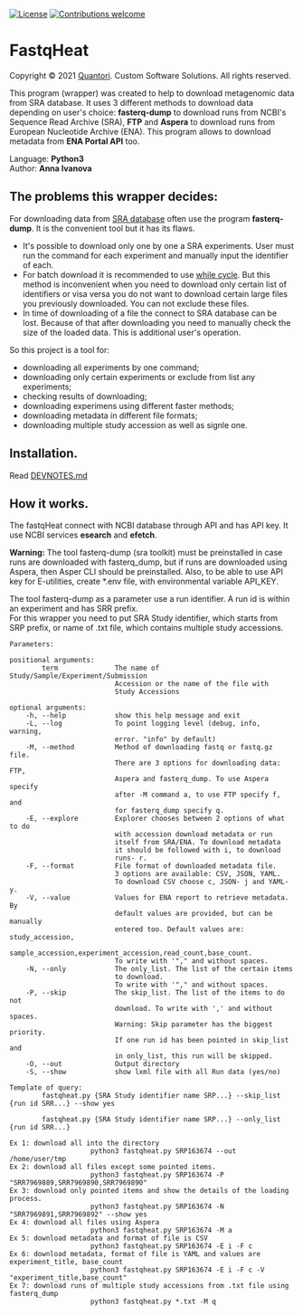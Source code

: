 [![License](https://img.shields.io/badge/License-Apache%202.0-blue.svg)](https://opensource.org/licenses/Apache-2.0)
[![Contributions welcome](https://img.shields.io/badge/contributions-welcome-orange.svg)](https://github.com/quantori/FastqHeat/blob/master/CODE_OF_CONDUCT.md)

# FastqHeat

Copyright © 2021 [Quantori](https://www.quantori.com/). Custom Software Solutions. All rights reserved.

This program (wrapper) was created to help to download metagenomic data from SRA database.
It uses 3 different methods to download data depending on user's choice: **fasterq-dump** to download runs from NCBI's Sequence Read Archive (SRA), **FTP** and **Aspera** to download runs from European Nucleotide Archive (ENA).
This program allows to download metadata from **ENA Portal API** too.

Language: **Python3**  
Author: **Anna Ivanova**  

## The problems this wrapper decides:

For downloading data from [SRA database](https://www.ncbi.nlm.nih.gov/sra/) often use the program **fasterq-dump**. It is the convenient tool but it has its flaws.  

 - It's possible to download only one by one a SRA experiments. User must run the command for each experiment and manually input the identifier of each.
 - For batch download it is recommended to use [while cycle](https://bioinformaticsworkbook.org/dataAcquisition/fileTransfer/sra.html). But this method is inconvenient when you need to download only certain list of identifiers or visa versa you do not want to download certain large files you previously downloaded. You can not exclude these files.  
 - In time of downloading of a file the connect to SRA database can be lost. Because of that after downloading you need to manually check the size of the loaded data. This is additional user's operation.  

So this project is a tool for:

 - downloading all experiments by one command;
 - downloading only certain experiments or exclude from list any experiments;
 - checking results of downloading;
 - downloading experimens using different faster methods;
 - downloading metadata in different file formats;
 - downloading multiple study accession as well as signle one.

## Installation.
Read [DEVNOTES.md](https://github.com/quantori/FastqHeat/blob/master/DEVNOTES.md)

## How it works.
The fastqHeat connect with NCBI database through API and has API key. It use NCBI services **esearch** and **efetch**.

**Warning:** The tool fasterq-dump (sra toolkit) must be preinstalled in case runs are downloaded with fasterq_dump, but if runs are downloaded using Aspera, then Asper CLI should be preinstalled. Also, to be able to use API key for E-utilities, create *.env file, with environmental variable API_KEY. 

The tool fasterq-dump as a parameter use a run identifier. A run id is within an experiment and has SRR prefix.  
For this wrapper you need to put SRA Study identifier, which starts from SRP prefix, or name of .txt file, which contains multiple study accessions.  

    Parameters:

    positional arguments:
            term              The name of Study/Sample/Experiment/Submission
                              Accession or the name of the file with
                              Study Accessions

    optional arguments:
        -h, --help            show this help message and exit
        -L, --log             To point logging level (debug, info, warning,
                              error. "info" by default)
        -M, --method          Method of downloading fastq or fastq.gz file.
                              There are 3 options for downloading data: FTP,
                              Aspera and fasterq_dump. To use Aspera specify
                              after -M command a, to use FTP specify f, and
                              for fasterq_dump specify q.
        -E, --explore         Explorer chooses between 2 options of what to do
                              with accession download metadata or run
                              itself from SRA/ENA. To download metadata
                              it should be followed with i, to download
                              runs- r.
        -F, --format          File format of downloaded metadata file.
                              3 options are available: CSV, JSON, YAML.
                              To download CSV choose c, JSON- j and YAML- y.
        -V, --value           Values for ENA report to retrieve metadata. By
                              default values are provided, but can be manually
                              entered too. Default values are: study_accession,
                              sample_accession,experiment_accession,read_count,base_count.
                              To write with '"," and without spaces.
        -N, --only            The only_list. The list of the certain items
                              to download.
                              To write with '"," and without spaces.
        -P, --skip            The skip_list. The list of the items to do not
                              download. To write with ',' and without spaces.
                              Warning: Skip parameter has the biggest priority.
                              If one run id has been pointed in skip_list and
                              in only_list, this run will be skipped.
        -O, --out             Output directory
        -S, --show            show lxml file with all Run data (yes/no)

    Template of query:
            fastqheat.py {SRA Study identifier name SRP...} --skip_list {run id SRR...} --show yes 
            
            fastqheat.py {SRA Study identifier name SRP...} --only_list {run id SRR...} 

    Ex 1: download all into the directory
                        python3 fastqheat.py SRP163674 --out /home/user/tmp
    Ex 2: download all files except some pointed items.
                        python3 fastqheat.py SRP163674 -P "SRR7969889,SRR7969890,SRR7969890"
    Ex 3: download only pointed items and show the details of the loading process.
                        python3 fastqheat.py SRP163674 -N "SRR7969891,SRR7969892" --show yes
    Ex 4: download all files using Aspera
                        python3 fastqheat.py SRP163674 -M a
    Ex 5: download metadata and format of file is CSV
                        python3 fastqheat.py SRP163674 -E i -F c
    Ex 6: download metadata, format of file is YAML and values are experiment_title, base_count
                        python3 fastqheat.py SRP163674 -E i -F c -V "experiment_title,base_count"
    Ex 7: download runs of multiple study accessions from .txt file using fasterq_dump
                        python3 fastqheat.py *.txt -M q
